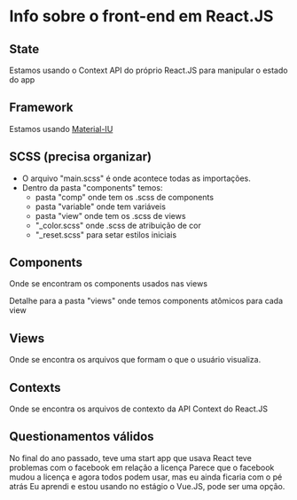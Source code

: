 # Info sobre o front-end em React.JS
## State
Estamos usando o Context API do próprio React.JS para manipular o estado do app
## Framework
Estamos usando [Material-IU](https://material-ui.com "Material-UI")
## SCSS (precisa organizar)
* O arquivo "main.scss" é onde acontece todas as importações.
* Dentro da pasta "components" temos:
    * pasta "comp" onde tem os .scss de components
    * pasta "variable" onde tem variáveis
    * pasta "view" onde tem os .scss de views
    * "_color.scss" onde .scss de atribuição de cor
    * "_reset.scss" para setar estilos iniciais

## Components
Onde se encontram os components usados nas views

Detalhe para a pasta "views" onde temos components atômicos para cada view

## Views
Onde se encontra os arquivos que formam o que o usuário visualiza.

## Contexts
Onde se encontra os arquivos de contexto da API Context do React.JS

## Questionamentos válidos
No final do ano passado, teve uma start app que usava React teve problemas com o facebook em relação a licença
Parece que o facebook mudou a licença e agora todos podem usar, mas eu ainda ficaria com o pé atrás
Eu aprendi e estou usando no estágio o Vue.JS, pode ser uma opção.
